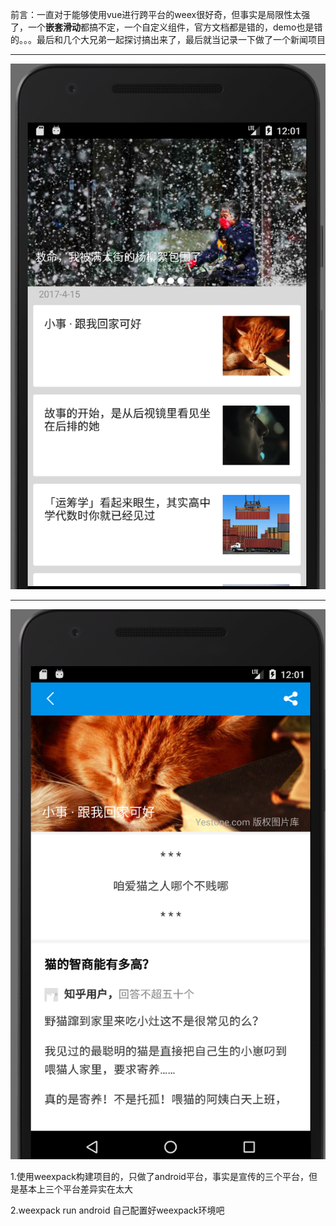 
前言：一直对于能够使用vue进行跨平台的weex很好奇，但事实是局限性太强了，一个**嵌套滑动**都搞不定，一个自定义组件，官方文档都是错的，demo也是错的。。。最后和几个大兄弟一起探讨搞出来了，最后就当记录一下做了一个新闻项目

-------

![](./img/Snip20170416_5.png)


-------

![](./img/Snip20170416_7.png)



1.使用weexpack构建项目的，只做了android平台，事实是宣传的三个平台，但是基本上三个平台差异实在太大

2.weexpack run android  自己配置好weexpack环境吧

